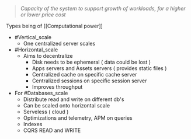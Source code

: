 > _Capacity of the system to support growth of workloads, for a higher or lower price cost_


Types being of [[Computational power]]
- #Vertical_scale 
	- One centralized server scales
- #Horizontal_scale 
	- Aims to decentralize
		- Disk needs to be ephemeral ( data could be lost )
		- Apps servers and Assets servers ( provides static files )
		- Centralized cache on specific cache server
		- Centralized sessions on specific session server
		- Improves throughput
- For #Databases_scale
	- Distribute read and write on different db's
	- Can be scaled onto horizontal scale 
	- Serveless ( cloud )
	- Optimizations and telemetry, APM on queries
	- Indexes
	- CQRS READ and WRITE 
	